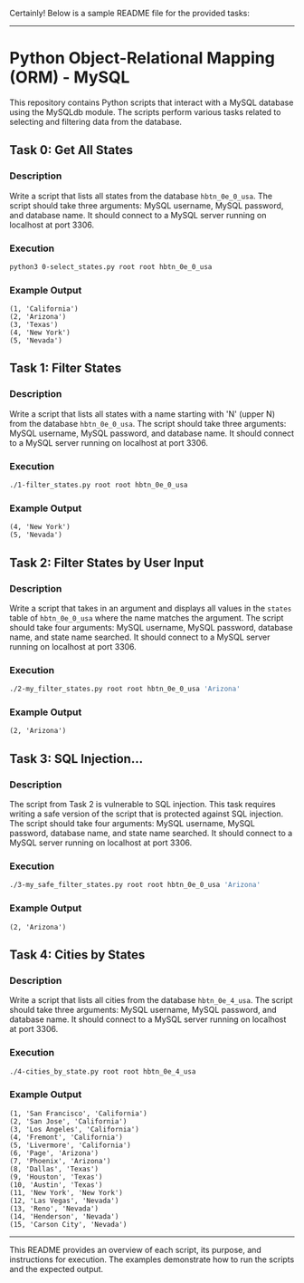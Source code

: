 Certainly! Below is a sample README file for the provided tasks:

---

# Python Object-Relational Mapping (ORM) - MySQL

This repository contains Python scripts that interact with a MySQL database using the MySQLdb module. The scripts perform various tasks related to selecting and filtering data from the database.

## Task 0: Get All States

### Description

Write a script that lists all states from the database `hbtn_0e_0_usa`. The script should take three arguments: MySQL username, MySQL password, and database name. It should connect to a MySQL server running on localhost at port 3306.

### Execution

```bash
python3 0-select_states.py root root hbtn_0e_0_usa
```

### Example Output

```plaintext
(1, 'California')
(2, 'Arizona')
(3, 'Texas')
(4, 'New York')
(5, 'Nevada')
```

## Task 1: Filter States

### Description

Write a script that lists all states with a name starting with 'N' (upper N) from the database `hbtn_0e_0_usa`. The script should take three arguments: MySQL username, MySQL password, and database name. It should connect to a MySQL server running on localhost at port 3306.

### Execution

```bash
./1-filter_states.py root root hbtn_0e_0_usa
```

### Example Output

```plaintext
(4, 'New York')
(5, 'Nevada')
```

## Task 2: Filter States by User Input

### Description

Write a script that takes in an argument and displays all values in the `states` table of `hbtn_0e_0_usa` where the name matches the argument. The script should take four arguments: MySQL username, MySQL password, database name, and state name searched. It should connect to a MySQL server running on localhost at port 3306.

### Execution

```bash
./2-my_filter_states.py root root hbtn_0e_0_usa 'Arizona'
```

### Example Output

```plaintext
(2, 'Arizona')
```

## Task 3: SQL Injection...

### Description

The script from Task 2 is vulnerable to SQL injection. This task requires writing a safe version of the script that is protected against SQL injection. The script should take four arguments: MySQL username, MySQL password, database name, and state name searched. It should connect to a MySQL server running on localhost at port 3306.

### Execution

```bash
./3-my_safe_filter_states.py root root hbtn_0e_0_usa 'Arizona'
```

### Example Output

```plaintext
(2, 'Arizona')
```

## Task 4: Cities by States

### Description

Write a script that lists all cities from the database `hbtn_0e_4_usa`. The script should take three arguments: MySQL username, MySQL password, and database name. It should connect to a MySQL server running on localhost at port 3306.

### Execution

```bash
./4-cities_by_state.py root root hbtn_0e_4_usa
```

### Example Output

```plaintext
(1, 'San Francisco', 'California')
(2, 'San Jose', 'California')
(3, 'Los Angeles', 'California')
(4, 'Fremont', 'California')
(5, 'Livermore', 'California')
(6, 'Page', 'Arizona')
(7, 'Phoenix', 'Arizona')
(8, 'Dallas', 'Texas')
(9, 'Houston', 'Texas')
(10, 'Austin', 'Texas')
(11, 'New York', 'New York')
(12, 'Las Vegas', 'Nevada')
(13, 'Reno', 'Nevada')
(14, 'Henderson', 'Nevada')
(15, 'Carson City', 'Nevada')
```

---

This README provides an overview of each script, its purpose, and instructions for execution. The examples demonstrate how to run the scripts and the expected output.